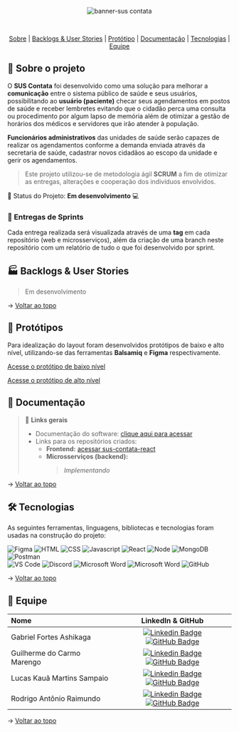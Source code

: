 <div align="center">
    
![banner-sus contata](https://github.com/ashkgabriel/SUS-Contata-Angular-v1/assets/59896608/26e76962-7288-4778-a243-79c1dedfdf9a)
</div>
<br id="topo">
<p align="center">
    <a href="#sobre">Sobre</a>  |  
    <a href="#backlogs">Backlogs & User Stories</a>  |  
    <a href="#prototipo">Protótipo</a>  |  
    <a href="#documentacao">Documentação</a>  |  
    <a href="#tecnologias">Tecnologias</a>  |  
    <a href="#equipe">Equipe</a>
</p>
   
<span id="sobre">

## :bookmark_tabs: Sobre o projeto
O **SUS Contata** foi desenvolvido como uma solução para melhorar a **comunicação** entre o sistema público de saúde e seus usuários, possibilitando ao **usuário (paciente)** checar seus agendamentos em postos de saúde e receber lembretes evitando que o cidadão perca uma consulta ou procedimento por algum lapso de memória além de otimizar a gestão de horários dos médicos e servidores que irão atender à população.

**Funcionários administrativos** das unidades de saúde serão capazes de realizar os agendamentos conforme a demanda enviada através da secretaria de saúde, cadastrar novos cidadãos ao escopo da unidade e gerir os agendamentos.

> Este projeto utilizou-se de metodologia ágil **SCRUM** a fim de otimizar as entregas, alterações e cooperação dos indivíduos envolvidos.

:pushpin: Status do Projeto: **Em desenvolvimento** :computer: 
### :crossed_flags: Entregas de Sprints
Cada entrega realizada será visualizada através de uma **tag** em cada repositório (web e microsserviços), além da criação de uma branch neste repositório com um relatório de tudo o que foi desenvolvido por sprint.

## :factory: Backlogs & User Stories
    
> Em desenvolvimento

→ [Voltar ao topo](#topo)

<span id="prototipo">

## :art: Protótipos
Para idealização do layout foram desenvolvidos protótipos de baixo e alto nível, utilizando-se das ferramentas **Balsamiq** e **Figma** respectivamente.

[Acesse o protótipo de baixo nível](./sus-contata-wireframe)

[Acesse o protótipo de alto nível](./sus-contata-figma)

<span id="documentacao">

## :page_with_curl: Documentação
    
> 🔗 **Links gerais** <br>
> - Documentação do software: [clique aqui para acessar](./Projeto-Interdisciplinar---SUS-Contata.pdf)
> - Links para os repositórios criados:
>    - **Frontend:** [acessar sus-contata-react](https://github.com/ashkgabriel/sus-contata-react)
>    - **Microsserviços (backend):**
>      > _Implementando_

→ [Voltar ao topo](#topo)

<span id="tecnologias">

## 🛠️ Tecnologias

As seguintes ferramentas, linguagens, bibliotecas e tecnologias foram usadas na construção do projeto:

<img src="https://img.shields.io/badge/Figma-CED4DA?style=for-the-badge&logo=figma&logoColor=DC143C" alt="Figma" /> 
<img src="https://img.shields.io/badge/HTML5-CED4DA?style=for-the-badge&logo=html5&logoColor=E34F26" alt="HTML" /> 
<img src="https://img.shields.io/badge/CSS3-CED4DA?style=for-the-badge&logo=css3&logoColor=1572B6" alt="CSS" /> 	
<img src="https://img.shields.io/badge/Javascript-CED4DA?style=for-the-badge&logo=javascript&logoColor=F7DF1E" alt="Javascript" /> 
<img src="https://img.shields.io/badge/React-CED4DA?style=for-the-badge&logo=react&logoColor=61DAFB" alt="React" /> 
<img src="https://img.shields.io/badge/Node.js-CED4DA?style=for-the-badge&logo=nodedotjs&logoColor=339933" alt="Node" />  
<img src="https://img.shields.io/badge/MongoDB-CED4DA?style=for-the-badge&logo=mongodb&logoColor=4EA94B" alt="MongoDB" />
<img src="https://img.shields.io/badge/Postman-CED4DA?style=for-the-badge&logo=postman&logoColor=FF6C37" alt="Postman" /><br>
<img src="https://img.shields.io/badge/VS_Code-CED4DA?style=for-the-badge&logo=visual%20studio%20code&logoColor=0078D4" alt="VS Code" /> 
<img src="https://img.shields.io/badge/Discord-CED4DA?style=for-the-badge&logo=discord&logoColor=7289DA" alt="Discord" /> 
<img src="https://img.shields.io/badge/Microsoft Word-CED4DA?style=for-the-badge&logo=microsoftword&logoColor=2B579A" alt="Microsoft Word" /> 
<img src="https://img.shields.io/badge/Microsoft Teams-CED4DA?style=for-the-badge&logo=microsoftteams&logoColor=6264A7" alt="Microsoft Word" /> 
<img src="https://img.shields.io/badge/GitHub-CED4DA?style=for-the-badge&logo=github&logoColor=20232A" alt="GitHub" /> 
    
→ [Voltar ao topo](#topo)

<span id="equipe">

## :busts_in_silhouette: Equipe

| Nome                                  |                                                                                                                                                      LinkedIn & GitHub                                                                                                                                                      |
| :------------------------------------ | :-------------------------------------------------------------------------------------------------------------------------------------------------------------------------------------------------------------------------------------------------------------------------------------------------------------------------: |
| Gabriel Fortes Ashikaga           |          [![Linkedin Badge](https://img.shields.io/badge/Linkedin-blue?style=flat-square&logo=Linkedin&logoColor=white)](https://www.linkedin.com/in/gabriel-fortes-ashikaga/) [![GitHub Badge](https://img.shields.io/badge/GitHub-111217?style=flat-square&logo=github&logoColor=white)](https://github.com/ashkgabriel)          |
| Guilherme do Carmo Marengo |      [![Linkedin Badge](https://img.shields.io/badge/Linkedin-blue?style=flat-square&logo=Linkedin&logoColor=white)](https://www.linkedin.com/in/marengo/) [![GitHub Badge](https://img.shields.io/badge/GitHub-111217?style=flat-square&logo=github&logoColor=white)](https://github.com/guimarengo)      |
| Lucas Kauã Martins Sampaio       |      [![Linkedin Badge](https://img.shields.io/badge/Linkedin-blue?style=flat-square&logo=Linkedin&logoColor=white)](https://www.linkedin.com/in/lucas-kau%C3%A3/) [![GitHub Badge](https://img.shields.io/badge/GitHub-111217?style=flat-square&logo=github&logoColor=white)](https://github.com/LucasKMS)      |
| Rodrigo Antônio Raimundo                      |         [![Linkedin Badge](https://img.shields.io/badge/Linkedin-blue?style=flat-square&logo=Linkedin&logoColor=white)](https://www.linkedin.com/in/rodrigo-raimundo-2946ba30/) [![GitHub Badge](https://img.shields.io/badge/GitHub-111217?style=flat-square&logo=github&logoColor=white)](https://github.com/RodrigoRay)          |

→ [Voltar ao topo](#topo)
